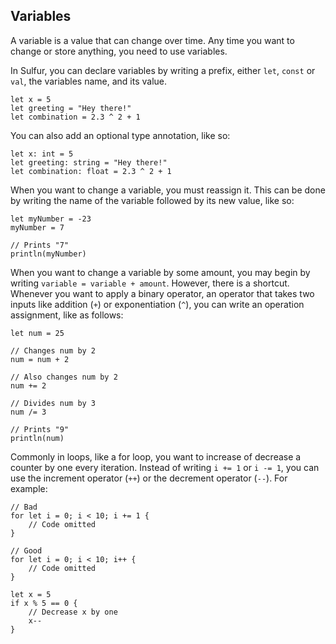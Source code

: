 ## Variables
A variable is a value that can change over time. Any time you want to change or store anything, you need to use variables. 

In Sulfur, you can declare variables by writing a prefix, either `let`, `const` or `val`, the variables name, and its value. 
```
let x = 5
let greeting = "Hey there!"
let combination = 2.3 ^ 2 + 1
```
You can also add an optional type annotation, like so:
```
let x: int = 5
let greeting: string = "Hey there!"
let combination: float = 2.3 ^ 2 + 1
```
When you want to change a variable, you must reassign it. This can be done by writing the name of the variable followed by its new value, like so:
```
let myNumber = -23
myNumber = 7

// Prints "7"
println(myNumber)
```
When you want to change a variable by some amount, you may begin by writing `variable = variable + amount`. However, there is a shortcut. Whenever you want to apply a binary operator, an operator that takes two inputs like addition (`+`) or exponentiation (`^`), you can write an operation assignment, like as follows:
```
let num = 25

// Changes num by 2
num = num + 2

// Also changes num by 2
num += 2

// Divides num by 3
num /= 3

// Prints "9"
println(num)
```
Commonly in loops, like a for loop, you want to increase of decrease a counter by one every iteration. Instead of writing `i += 1` or `i -= 1`, you can use the increment operator (`++`) or the decrement operator (`--`). For example:
```
// Bad
for let i = 0; i < 10; i += 1 {
    // Code omitted
}

// Good
for let i = 0; i < 10; i++ {
    // Code omitted
}

let x = 5
if x % 5 == 0 {
    // Decrease x by one
    x--
}
```